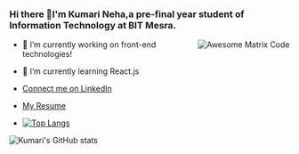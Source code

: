 ### Hi there 👋I'm Kumari Neha,a pre-final year student of Information Technology at BIT Mesra.
<img src = 'https://github.com/MarikIshtar007/MarikIshtar007/blob/master/images/matrix.gif' alt = 'Awesome Matrix Code' align='right'/>



- 🔭 I’m currently working on front-end technologies!
- 🌱 I’m currently learning React.js
- [Connect me on LinkedIn](https://www.linkedin.com/in/kumari08/)

- [My Resume](https://drive.google.com/file/d/1wD_1j2WaPRFRqdM0aFRPacdcOQlxMWrb/view?usp=sharing)

- [![Top Langs](https://github-readme-stats.vercel.app/api/top-langs/?username=Kumari08&layout=compact)](https://github.com/Kumari08/github-readme-stats)



![Kumari's GitHub stats](https://github-readme-stats.vercel.app/api?username=Kumari08&show_icons=true&theme=radical)

